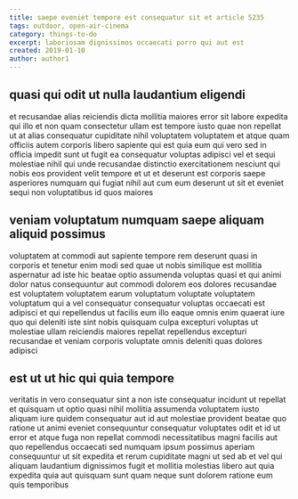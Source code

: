 ```yaml
---
title: saepe eveniet tempore est consequatur sit et article 5235
tags: outdoor, open-air-cinema
category: things-to-do
excerpt: laboriosam dignissimos occaecati porro qui aut est
created: 2019-01-10
author: author1
---
```


## quasi qui odit ut nulla laudantium eligendi

et recusandae alias reiciendis dicta mollitia maiores error sit labore expedita qui illo et non quam consectetur ullam est tempore iusto quae non repellat ut at alias consequatur cupiditate nihil voluptatem voluptatem et atque quam officiis autem corporis libero sapiente qui est quia eum qui vero sed in officia impedit sunt ut fugit ea consequatur voluptas adipisci vel et sequi molestiae nihil qui unde recusandae distinctio exercitationem nesciunt qui nobis eos provident velit tempore et ut et deserunt est corporis saepe asperiores numquam qui fugiat nihil aut cum eum deserunt ut sit et eveniet sequi non voluptatibus id quos maiores

## veniam voluptatum numquam saepe aliquam aliquid possimus

voluptatem at commodi aut sapiente tempore rem deserunt quasi in corporis et tenetur enim modi sed quae ut nobis similique est mollitia aspernatur ad iste hic beatae optio assumenda voluptas quasi et qui animi dolor natus consequuntur aut commodi dolorem eos dolores recusandae est voluptatem voluptatem earum voluptatum voluptate voluptatem voluptatum qui a vel consequatur consequatur voluptas occaecati est adipisci et qui repellendus ut facilis eum illo eaque omnis enim quaerat iure quo qui deleniti iste sint nobis quisquam culpa excepturi voluptas ut molestiae ullam reiciendis maiores repellat repellendus excepturi recusandae et veniam corporis voluptate omnis deleniti quas dolores adipisci

## est ut ut hic qui quia tempore

veritatis in vero consequatur sint a non iste consequatur incidunt ut repellat et quisquam ut optio quasi nihil mollitia assumenda voluptatem iusto aliquam iure quidem consequatur aut id aut molestiae provident beatae quo ratione ut animi eveniet consequuntur consequatur voluptates odit et id ut error et atque fuga non repellat commodi necessitatibus magni facilis aut quo repellendus occaecati sed numquam ipsum possimus aperiam consequuntur ut sit expedita et rerum cupiditate magni ut sed ab et vel qui aliquam laudantium dignissimos fugit et mollitia molestias libero aut quia expedita quia aut quisquam sunt quam neque sunt dolorem ratione eum quis temporibus
